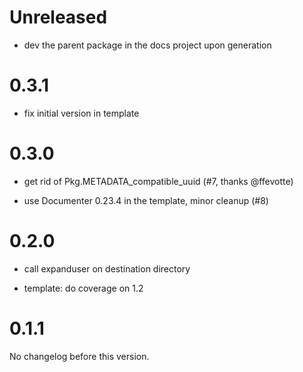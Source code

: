 # Unreleased

- dev the parent package in the docs project upon generation

# 0.3.1

- fix initial version in template

# 0.3.0

- get rid of Pkg.METADATA_compatible_uuid (#7, thanks @ffevotte)

- use Documenter 0.23.4 in the template, minor cleanup (#8)

# 0.2.0

- call expanduser on destination directory

- template: do coverage on 1.2

# 0.1.1

No changelog before this version.
